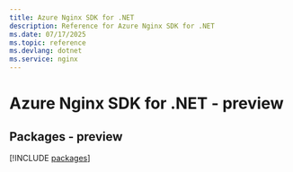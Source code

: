 ```yaml
---
title: Azure Nginx SDK for .NET
description: Reference for Azure Nginx SDK for .NET
ms.date: 07/17/2025
ms.topic: reference
ms.devlang: dotnet
ms.service: nginx
---
```

# Azure Nginx SDK for .NET - preview
## Packages - preview
[!INCLUDE [packages](nginx-index.md)]